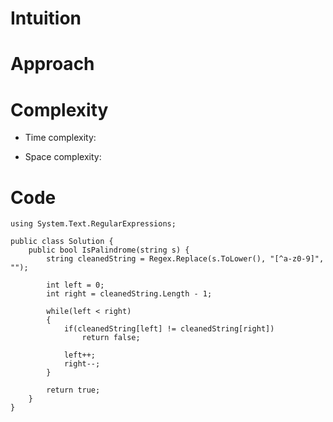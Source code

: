 # Intuition
<!-- Describe your first thoughts on how to solve this problem. -->

# Approach
<!-- Describe your approach to solving the problem. -->

# Complexity
- Time complexity:
<!-- Add your time complexity here, e.g. $$O(n)$$ -->

- Space complexity:
<!-- Add your space complexity here, e.g. $$O(n)$$ -->

# Code
```
using System.Text.RegularExpressions;

public class Solution {
    public bool IsPalindrome(string s) {
        string cleanedString = Regex.Replace(s.ToLower(), "[^a-z0-9]", "");

        int left = 0;
        int right = cleanedString.Length - 1;

        while(left < right)
        {
            if(cleanedString[left] != cleanedString[right])
                return false;
            
            left++;
            right--;
        }

        return true;
    }
}
```
